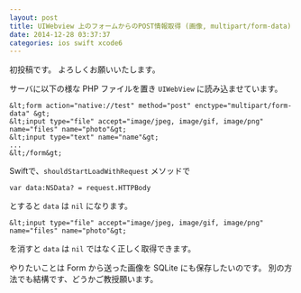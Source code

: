 ```yaml
---
layout: post
title: UIWebview 上のフォームからのPOST情報取得 (画像, multipart/form-data)
date: 2014-12-28 03:37:37
categories: ios swift xcode6
---
```

<p>初投稿です。 よろしくお願いいたします。  </p>

<p>サーバに以下の様な PHP ファイルを置き <code>UIWebView</code> に読み込ませています。  </p>

```
&lt;form action="native://test" method="post" enctype="multipart/form-data" &gt;
&lt;input type="file" accept="image/jpeg, image/gif, image/png" name="files" name="photo"&gt;
&lt;input type="text" name="name"&gt;
...
&lt;/form&gt;
```

<p>Swiftで、<code>shouldStartLoadWithRequest</code> メソッドで</p>

```
var data:NSData? = request.HTTPBody
```

<p>とすると <code>data</code> は <code>nil</code> になります。</p>

```
&lt;input type="file" accept="image/jpeg, image/gif, image/png" name="files" name="photo"&gt;
```

<p>を消すと <code>data</code> は <code>nil</code> ではなく正しく取得できます。</p>

<p>やりたいことは Form から送った画像を SQLite にも保存したいのです。
別の方法でも結構です、どうかご教授願います。</p>
